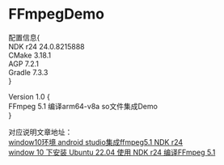 # FFmpegDemo
配置信息{  <br>
NDK r24 24.0.8215888  <br>
CMake 3.18.1  <br>
AGP 7.2.1  <br>
Gradle 7.3.3  <br>
}

Version 1.0 {  <br>
FFmpeg 5.1 编译arm64-v8a so文件集成Demo  <br>
}

对应说明文章地址：  <br>
[window10环境 android studio集成ffmpeg5.1 NDK r24](https://www.jianshu.com/p/da6049a1140a)  <br>
[window 10 下安装 Ubuntu 22.04 使用 NDK r24 编译FFmpeg 5.1](https://www.jianshu.com/p/487f0e6d0e30)
